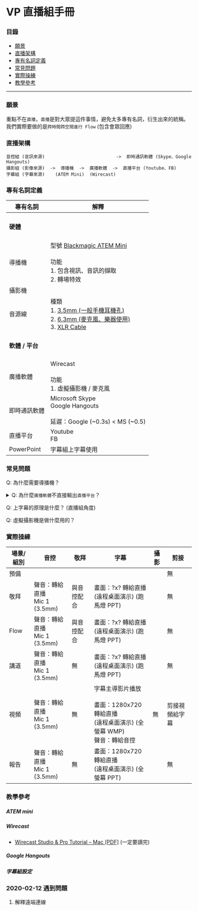 # VP 直播組手冊

### 目錄

* [願景](#願景)
* [直播架構](#直播架構)
* [專有名詞定義](#專有名詞定義)
* [常見問題](#常見問題)
* [實際操練](#實際操練)
* [教學參考](#教學參考)

---

### 願景
重點不在`直播`，`直播`是對大眾提這件事情，避免太多專有名詞，衍生出來的統稱。  
我們實際要做的是`跨時間跨空間進行 Flow` (包含會眾回應)

### 直播架構

```
音控組 (音訊來源)                           ->  即時通訊軟體 (Skype、Google Hangouts)
攝影組 (影像來源)  ->  導播機  ->  廣播軟體  ->  直播平台 (Youtube、FB)
字幕組 (字幕來源)    (ATEM Mini)  (Wirecast)
```

### 專有名詞定義

|專有名詞|解釋|
|--|--|
|<h4>硬體</h4>||
|導播機|型號 [Blackmagic ATEM Mini](https://www.blackmagicdesign.com/products/atemmini/techspecs/W-APS-13)<br><br>功能<br>1. 包含視訊、音訊的擷取<br>2. 轉場特效|
|攝影機||
|音源線|種類<br>1. [3.5mm (一般手機耳機孔)](https://en.wikipedia.org/wiki/Phone_connector_(audio))<br>2. [6.3mm (麥克風、樂器使用)](https://en.wikipedia.org/wiki/Phone_connector_(audio))<br>3. [XLR Cable](https://en.wikipedia.org/wiki/XLR_connector)|
|<h4>軟體 / 平台</h4>||
|廣播軟體|Wirecast<br><br>功能<br>1. 虛擬攝影機 / 麥克風|
|即時通訊軟體|Microsoft Skype<br>Google Hangouts<br><br>延遲：Google (~0.3s) < MS (~0.5)|
|直播平台|Youtube<br>FB<br>|
|PowerPoint|字幕組上字幕使用|

### 常見問題

Q: 為什麼需要導播機？

<details>
<summary>Q: 為什麼<code>廣播軟體</code>不直接輸出<code>直播平台</code>？</summary>  
A: 很多常見的直播協定其實沒有包含`即時` `realtime` `near-realtime`的特性。
  
<h5>直播的狀況</h5>

舉一個狀況當作例子：  
如果攝影機突然沒有畫面，直播的作法會進入`緩衝`階段 (畫面轉圈圈)，時間軸暫停；  
等畫面出現之後，從暫停的地方開始播放。這個過程就是所謂的`緩衝`。  
這樣的結果是，雖然看直播會眾看到的畫面都會是完整的，  
但直播跟現場的延遲會不斷遞增，最後完全無法與會眾互動。
  
<h5>即時通訊的狀況</h5>

即時通訊的情況是，沒看到的畫面錯過就錯過，不停地取得最新畫面，  
缺點是犧牲畫質，但是直播跟現場的延遲是固定的，  
若能夠減低到人的五官分辨不出來，即有機會做到同步 Flow 的目的。
</details>

Q: 上字幕的原理是什麼？ (直播組角度)

Q: 虛擬攝影機是做什麼用的？

### 實際操練

|場景/組別|音控|敬拜|字幕|攝影|剪接|
|--|--|--|--|--|--|
預備|||||無|
敬拜|聲音：轉給直播<br>Mic 1 (3.5mm)|與音控配合|畫面：?x? 轉給直播<br>(遠程桌面演示) (跑馬燈 PPT)||無|
Flow|聲音：轉給直播<br>Mic 1 (3.5mm)|與音控配合|畫面：?x? 轉給直播<br>(遠程桌面演示) (跑馬燈 PPT)||無|
講道|聲音：轉給直播<br>Mic 1 (3.5mm)|無|畫面：?x? 轉給直播<br>(遠程桌面演示) (跑馬燈 PPT)||無|
視頻|聲音：轉給直播<br>Mic 1 (3.5mm)|無|字幕主導影片播放<br><br>畫面：1280x720 轉給直播<br>(遠程桌面演示) (全螢幕 WMP)<br>聲音：轉給音控|無|剪接視頻給字幕|
報告|聲音：轉給直播<br>Mic 1 (3.5mm)|無|畫面：1280x720 轉給直播<br>(遠程桌面演示) (全螢幕 PPT)||無|

### 教學參考

##### ATEM mini

##### Wirecast
- [Wirecast Studio & Pro Tutorial – Mac \[PDF\]](https://www.telestream.net/pdfs/user-guides/Wirecast-13-Tutorial-Mac.pdf) (一定要讀完)

##### Google Hangouts

##### 字幕組設定


### 2020-02-12 遇到問題

1. 解釋遠端連線
